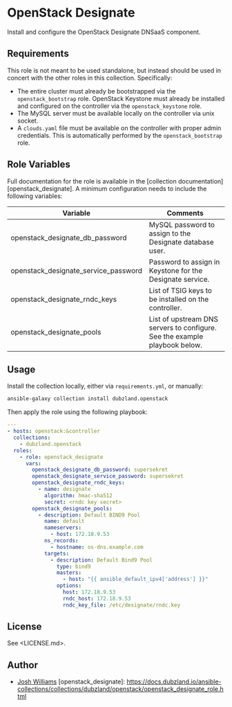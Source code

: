 # OpenStack Designate

Install and configure the OpenStack Designate DNSaaS component.

## Requirements

This role is not meant to be used standalone, but instead should be used in
concert with the other roles in this collection. Specifically:

- The entire cluster must already be bootstrapped via the `openstack_bootstrap`
  role.
  OpenStack Keystone must already be installed and configured on the
  controller via the `openstack_keystone` role.
- The MySQL server must be available locally on the controller via unix socket.
- A `clouds.yaml` file must be available on the controller with proper admin
  credentials. This is automatically performed by the `openstack_bootstrap`
  role.

## Role Variables

Full documentation for the role is available in the [collection
documentation][openstack_designate]. A minimum configuration needs to include the
following variables:

| Variable                             | Comments                                                                   |
| ------------------------------------ | -------------------------------------------------------------------------- |
| openstack_designate_db_password      | MySQL password to assign to the Designate database user.                   |
| openstack_designate_service_password | Password to assign in Keystone for the Designate service.                  |
| openstack_designate_rndc_keys        | List of TSIG keys to be installed on the controller.                       |
| openstack_designate_pools            | List of upstream DNS servers to configure. See the example playbook below. |

## Usage

Install the collection locally, either via `requirements.yml`, or manually:

```bash
ansible-galaxy collection install dubzland.openstack
```

Then apply the role using the following playbook:

```yaml
---
- hosts: openstack:&controller
  collections:
    - dubzland.openstack
  roles:
    - role: openstack_designate
      vars:
        openstack_designate_db_password: supersekret
        openstack_designate_service_password: supersekret
        openstack_designate_rndc_keys:
          - name: designate
            algorithm: hmac-sha512
            secret: <rndc key secret>
        openstack_designate_pools:
          - description: Default BIND9 Pool
            name: default
            nameservers:
              - host: 172.18.9.53
            ns_records:
              - hostname: os-dns.example.com
            targets:
              - description: Default Bind9 Pool
                type: bind9
                masters:
                  - host: "{{ ansible_default_ipv4['address'] }}"
                options:
                  host: 172.18.9.53
                  rndc_host: 172.18.9.53
                  rndc_key_file: /etc/designate/rndc.key
```

## License

See <LICENSE.md>.

## Author

- [Josh Williams](https://dubzland.com)
  [openstack_designate]: https://docs.dubzland.io/ansible-collections/collections/dubzland/openstack/openstack_designate_role.html
